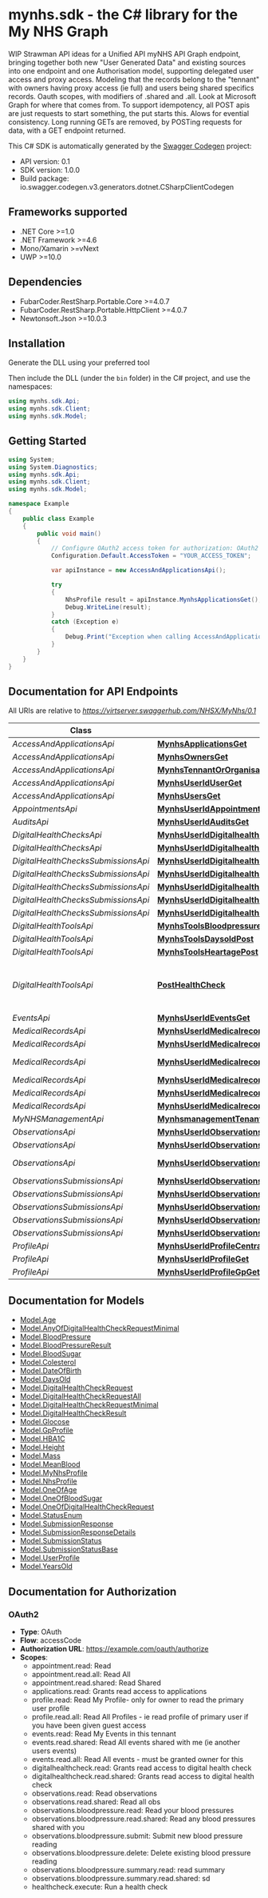 # mynhs.sdk - the C# library for the My NHS Graph

WIP Strawman API ideas for a Unified API myNHS API Graph endpoint, bringing together both new \"User Generated Data\" and existing sources into one endpoint and one Authorisation model, supporting delegated user access and proxy access. Modeling that the records belong to the \"tennant\" with owners having proxy access (ie full) and users being shared specifics records. Oauth scopes, with modifiers of .shared and .all. Look at Microsoft Graph for where that comes from. To support idempotency, all POST apis are just requests to start something, the put starts this. Alows for evential consistency. Long running GETs are removed, by POSTing requests for data, with a GET endpoint returned.

This C# SDK is automatically generated by the [Swagger Codegen](https://github.com/swagger-api/swagger-codegen) project:

- API version: 0.1
- SDK version: 1.0.0
- Build package: io.swagger.codegen.v3.generators.dotnet.CSharpClientCodegen

<a name="frameworks-supported"></a>
## Frameworks supported
- .NET Core >=1.0
- .NET Framework >=4.6
- Mono/Xamarin >=vNext
- UWP >=10.0

<a name="dependencies"></a>
## Dependencies
- FubarCoder.RestSharp.Portable.Core >=4.0.7
- FubarCoder.RestSharp.Portable.HttpClient >=4.0.7
- Newtonsoft.Json >=10.0.3

<a name="installation"></a>
## Installation
Generate the DLL using your preferred tool

Then include the DLL (under the `bin` folder) in the C# project, and use the namespaces:
```csharp
using mynhs.sdk.Api;
using mynhs.sdk.Client;
using mynhs.sdk.Model;
```
<a name="getting-started"></a>
## Getting Started

```csharp
using System;
using System.Diagnostics;
using mynhs.sdk.Api;
using mynhs.sdk.Client;
using mynhs.sdk.Model;

namespace Example
{
    public class Example
    {
        public void main()
        {
            // Configure OAuth2 access token for authorization: OAuth2
            Configuration.Default.AccessToken = "YOUR_ACCESS_TOKEN";

            var apiInstance = new AccessAndApplicationsApi();

            try
            {
                NhsProfile result = apiInstance.MynhsApplicationsGet();
                Debug.WriteLine(result);
            }
            catch (Exception e)
            {
                Debug.Print("Exception when calling AccessAndApplicationsApi.MynhsApplicationsGet: " + e.Message );
            }
        }
    }
}
```

<a name="documentation-for-api-endpoints"></a>
## Documentation for API Endpoints

All URIs are relative to *https://virtserver.swaggerhub.com/NHSX/MyNhs/0.1*

Class | Method | HTTP request | Description
------------ | ------------- | ------------- | -------------
*AccessAndApplicationsApi* | [**MynhsApplicationsGet**](docs/AccessAndApplicationsApi.md#mynhsapplicationsget) | **GET** /mynhs/applications | 
*AccessAndApplicationsApi* | [**MynhsOwnersGet**](docs/AccessAndApplicationsApi.md#mynhsownersget) | **GET** /mynhs/owners | 
*AccessAndApplicationsApi* | [**MynhsTennantOrOrganisationOrTheNameForWhatRecordsAreLinkedToGet**](docs/AccessAndApplicationsApi.md#mynhstennantororganisationorthenameforwhatrecordsarelinkedtoget) | **GET** /mynhs/tennantOrOrganisationOrTheNameForWhatRecordsAreLinkedTo | 
*AccessAndApplicationsApi* | [**MynhsUserIdUserGet**](docs/AccessAndApplicationsApi.md#mynhsuseriduserget) | **GET** /mynhs/{userId}/user | 
*AccessAndApplicationsApi* | [**MynhsUsersGet**](docs/AccessAndApplicationsApi.md#mynhsusersget) | **GET** /mynhs/users | 
*AppointmentsApi* | [**MynhsUserIdAppointmentsGet**](docs/AppointmentsApi.md#mynhsuseridappointmentsget) | **GET** /mynhs/{userId}/appointments | 
*AuditsApi* | [**MynhsUserIdAuditsGet**](docs/AuditsApi.md#mynhsuseridauditsget) | **GET** /mynhs/{userId}/audits | 
*DigitalHealthChecksApi* | [**MynhsUserIdDigitalhealthchecksHealthCheckIdGet**](docs/DigitalHealthChecksApi.md#mynhsuseriddigitalhealthcheckshealthcheckidget) | **GET** /mynhs/{userId}/digitalhealthchecks/{healthCheckId} | 
*DigitalHealthChecksApi* | [**MynhsUserIdDigitalhealthchecksHealthCheckIdHealthCheckTypeGet**](docs/DigitalHealthChecksApi.md#mynhsuseriddigitalhealthcheckshealthcheckidhealthchecktypeget) | **GET** /mynhs/{userId}/digitalhealthchecks/{healthCheckId}/{healthCheckType} | 
*DigitalHealthChecksSubmissionsApi* | [**MynhsUserIdDigitalhealthchecksGet**](docs/DigitalHealthChecksSubmissionsApi.md#mynhsuseriddigitalhealthchecksget) | **GET** /mynhs/{userId}/digitalhealthchecks | 
*DigitalHealthChecksSubmissionsApi* | [**MynhsUserIdDigitalhealthchecksSubmissionsPost**](docs/DigitalHealthChecksSubmissionsApi.md#mynhsuseriddigitalhealthcheckssubmissionspost) | **POST** /mynhs/{userId}/digitalhealthchecks/submissions | 
*DigitalHealthChecksSubmissionsApi* | [**MynhsUserIdDigitalhealthchecksSubmissionsSubmissionIdGet**](docs/DigitalHealthChecksSubmissionsApi.md#mynhsuseriddigitalhealthcheckssubmissionssubmissionidget) | **GET** /mynhs/{userId}/digitalhealthchecks/submissions/{submissionId} | 
*DigitalHealthChecksSubmissionsApi* | [**MynhsUserIdDigitalhealthchecksSubmissionsSubmissionIdPut**](docs/DigitalHealthChecksSubmissionsApi.md#mynhsuseriddigitalhealthcheckssubmissionssubmissionidput) | **PUT** /mynhs/{userId}/digitalhealthchecks/submissions/{submissionId} | 
*DigitalHealthChecksSubmissionsApi* | [**MynhsUserIdDigitalhealthchecksSubmissionsSubmissionIdSubmitPut**](docs/DigitalHealthChecksSubmissionsApi.md#mynhsuseriddigitalhealthcheckssubmissionssubmissionidsubmitput) | **PUT** /mynhs/{userId}/digitalhealthchecks/submissions/{submissionId}/submit | 
*DigitalHealthToolsApi* | [**MynhsToolsBloodpressurePost**](docs/DigitalHealthToolsApi.md#mynhstoolsbloodpressurepost) | **POST** /mynhs/tools/bloodpressure | 
*DigitalHealthToolsApi* | [**MynhsToolsDaysoldPost**](docs/DigitalHealthToolsApi.md#mynhstoolsdaysoldpost) | **POST** /mynhs/tools/daysold | 
*DigitalHealthToolsApi* | [**MynhsToolsHeartagePost**](docs/DigitalHealthToolsApi.md#mynhstoolsheartagepost) | **POST** /mynhs/tools/heartage | 
*DigitalHealthToolsApi* | [**PostHealthCheck**](docs/DigitalHealthToolsApi.md#posthealthcheck) | **POST** /mynhs/tools/healthcheck | Run a health check on provided data
*EventsApi* | [**MynhsUserIdEventsGet**](docs/EventsApi.md#mynhsuserideventsget) | **GET** /mynhs/{userId}/events | 
*MedicalRecordsApi* | [**MynhsUserIdMedicalrecordsDetailedNhsRequestRecordsPost**](docs/MedicalRecordsApi.md#mynhsuseridmedicalrecordsdetailednhsrequestrecordspost) | **POST** /mynhs/{userId}/medicalrecords/detailed/nhs/requestRecords | 
*MedicalRecordsApi* | [**MynhsUserIdMedicalrecordsDetailedNhsRequestRecordsRequestIdGet**](docs/MedicalRecordsApi.md#mynhsuseridmedicalrecordsdetailednhsrequestrecordsrequestidget) | **GET** /mynhs/{userId}/medicalrecords/detailed/nhs/requestRecords/{requestId} | 
*MedicalRecordsApi* | [**MynhsUserIdMedicalrecordsDetailedNhsRequestRecordsRequestIdSubmitPut**](docs/MedicalRecordsApi.md#mynhsuseridmedicalrecordsdetailednhsrequestrecordsrequestidsubmitput) | **PUT** /mynhs/{userId}/medicalrecords/detailed/nhs/requestRecords/{requestId}/submit | 
*MedicalRecordsApi* | [**MynhsUserIdMedicalrecordsDetailedNhsRequestRecordsResultsResultIdGet**](docs/MedicalRecordsApi.md#mynhsuseridmedicalrecordsdetailednhsrequestrecordsresultsresultidget) | **GET** /mynhs/{userId}/medicalrecords/detailed/nhs/requestRecords/results/{resultId} | 
*MedicalRecordsApi* | [**MynhsUserIdMedicalrecordsSummaryNhsGet**](docs/MedicalRecordsApi.md#mynhsuseridmedicalrecordssummarynhsget) | **GET** /mynhs/{userId}/medicalrecords/summary/nhs | 
*MedicalRecordsApi* | [**MynhsUserIdMedicalrecordsSummaryNhsTrustIdGet**](docs/MedicalRecordsApi.md#mynhsuseridmedicalrecordssummarynhstrustidget) | **GET** /mynhs/{userId}/medicalrecords/summary/nhs/{trustId} | 
*MyNHSManagementApi* | [**MynhsmanagementTenantsGet**](docs/MyNHSManagementApi.md#mynhsmanagementtenantsget) | **GET** /mynhsmanagement/tenants | 
*ObservationsApi* | [**MynhsUserIdObservationsObservationTypeGet**](docs/ObservationsApi.md#mynhsuseridobservationsobservationtypeget) | **GET** /mynhs/{userId}/observations/{observationType} | 
*ObservationsApi* | [**MynhsUserIdObservationsSummariesGet**](docs/ObservationsApi.md#mynhsuseridobservationssummariesget) | **GET** /mynhs/{userId}/observations/summaries | 
*ObservationsApi* | [**MynhsUserIdObservationsSummariesObservationTypeQueryTypePastDaysGet**](docs/ObservationsApi.md#mynhsuseridobservationssummariesobservationtypequerytypepastdaysget) | **GET** /mynhs/{userId}/observations/summaries/{observationType}/{queryType}/{pastDays} | 
*ObservationsSubmissionsApi* | [**MynhsUserIdObservationsSubmissionsGet**](docs/ObservationsSubmissionsApi.md#mynhsuseridobservationssubmissionsget) | **GET** /mynhs/{userId}/observations/submissions | 
*ObservationsSubmissionsApi* | [**MynhsUserIdObservationsSubmissionsPost**](docs/ObservationsSubmissionsApi.md#mynhsuseridobservationssubmissionspost) | **POST** /mynhs/{userId}/observations/submissions | 
*ObservationsSubmissionsApi* | [**MynhsUserIdObservationsSubmissionsSubmissionIdGet**](docs/ObservationsSubmissionsApi.md#mynhsuseridobservationssubmissionssubmissionidget) | **GET** /mynhs/{userId}/observations/submissions/{submissionId} | 
*ObservationsSubmissionsApi* | [**MynhsUserIdObservationsSubmissionsSubmissionIdPut**](docs/ObservationsSubmissionsApi.md#mynhsuseridobservationssubmissionssubmissionidput) | **PUT** /mynhs/{userId}/observations/submissions/{submissionId} | 
*ObservationsSubmissionsApi* | [**MynhsUserIdObservationsSubmissionsSubmissionIdSubmitPut**](docs/ObservationsSubmissionsApi.md#mynhsuseridobservationssubmissionssubmissionidsubmitput) | **PUT** /mynhs/{userId}/observations/submissions/{submissionId}/submit | 
*ProfileApi* | [**MynhsUserIdProfileCentralnhsGet**](docs/ProfileApi.md#mynhsuseridprofilecentralnhsget) | **GET** /mynhs/{userId}/profile/centralnhs | 
*ProfileApi* | [**MynhsUserIdProfileGet**](docs/ProfileApi.md#mynhsuseridprofileget) | **GET** /mynhs/{userId}/profile | 
*ProfileApi* | [**MynhsUserIdProfileGpGet**](docs/ProfileApi.md#mynhsuseridprofilegpget) | **GET** /mynhs/{userId}/profile/gp | 

<a name="documentation-for-models"></a>
## Documentation for Models

 - [Model.Age](docs/Age.md)
 - [Model.AnyOfDigitalHealthCheckRequestMinimal](docs/AnyOfDigitalHealthCheckRequestMinimal.md)
 - [Model.BloodPressure](docs/BloodPressure.md)
 - [Model.BloodPressureResult](docs/BloodPressureResult.md)
 - [Model.BloodSugar](docs/BloodSugar.md)
 - [Model.Colesterol](docs/Colesterol.md)
 - [Model.DateOfBirth](docs/DateOfBirth.md)
 - [Model.DaysOld](docs/DaysOld.md)
 - [Model.DigitalHealthCheckRequest](docs/DigitalHealthCheckRequest.md)
 - [Model.DigitalHealthCheckRequestAll](docs/DigitalHealthCheckRequestAll.md)
 - [Model.DigitalHealthCheckRequestMinimal](docs/DigitalHealthCheckRequestMinimal.md)
 - [Model.DigitalHealthCheckResult](docs/DigitalHealthCheckResult.md)
 - [Model.Glocose](docs/Glocose.md)
 - [Model.GpProfile](docs/GpProfile.md)
 - [Model.HBA1C](docs/HBA1C.md)
 - [Model.Height](docs/Height.md)
 - [Model.Mass](docs/Mass.md)
 - [Model.MeanBlood](docs/MeanBlood.md)
 - [Model.MyNhsProfile](docs/MyNhsProfile.md)
 - [Model.NhsProfile](docs/NhsProfile.md)
 - [Model.OneOfAge](docs/OneOfAge.md)
 - [Model.OneOfBloodSugar](docs/OneOfBloodSugar.md)
 - [Model.OneOfDigitalHealthCheckRequest](docs/OneOfDigitalHealthCheckRequest.md)
 - [Model.StatusEnum](docs/StatusEnum.md)
 - [Model.SubmissionResponse](docs/SubmissionResponse.md)
 - [Model.SubmissionResponseDetails](docs/SubmissionResponseDetails.md)
 - [Model.SubmissionStatus](docs/SubmissionStatus.md)
 - [Model.SubmissionStatusBase](docs/SubmissionStatusBase.md)
 - [Model.UserProfile](docs/UserProfile.md)
 - [Model.YearsOld](docs/YearsOld.md)

<a name="documentation-for-authorization"></a>
## Documentation for Authorization

<a name="OAuth2"></a>
### OAuth2

- **Type**: OAuth
- **Flow**: accessCode
- **Authorization URL**: https://example.com/oauth/authorize
- **Scopes**: 
  - appointment.read: Read
  - appointment.read.all: Read All
  - appointment.read.shared: Read Shared
  - applications.read: Grants read access to applications
  - profile.read: Read My Profile- only for owner to read the primary user profile
  - profile.read.all: Read All Profiles - ie read profile of primary user if you have been given guest access
  - events.read: Read My Events in this tennant
  - events.read.shared: Read All events shared with me (ie another users events)
  - events.read.all: Read All events - must be granted owner for this
  - digitalhealthcheck.read: Grants read access to digital health check
  - digitalhealthcheck.read.shared: Grants read access to digital health check
  - observations.read: Read observations
  - observations.read.shared: Read all obs
  - observations.bloodpressure.read: Read your blood pressures
  - observations.bloodpressure.read.shared: Read any blood pressures shared with you
  - observations.bloodpressure.submit: Submit new blood pressure reading
  - observations.bloodpressure.delete: Delete existing blood pressure reading
  - observations.bloodpressure.summary.read: read summary
  - observations.bloodpressure.summary.read.shared: sd
  - healthcheck.execute: Run a health check

